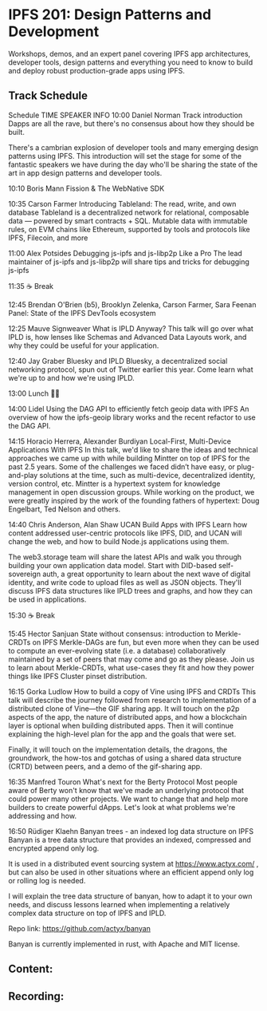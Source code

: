 
# IPFS 201: Design Patterns and Development
Workshops, demos, and an expert panel covering IPFS app architectures, developer tools, design patterns and everything you need to know to build and deploy robust production-grade apps using IPFS.




## Track Schedule
Schedule
TIME	SPEAKER	INFO
10:00	Daniel Norman	Track introduction
Dapps are all the rave, but there's no consensus about how they should be built.

There's a cambrian explosion of developer tools and many emerging design patterns using IPFS. This introduction will set the stage for some of the fantastic speakers we have during the day who'll be sharing the state of the art in app design patterns and developer tools.


10:10	Boris Mann	Fission & The WebNative SDK

10:35	Carson Farmer	Introducing Tableland: The read, write, and own database
Tableland is a decentralized network for relational, composable data — powered by smart contracts + SQL. Mutable data with immutable rules, on EVM chains like Ethereum, supported by tools and protocols like IPFS, Filecoin, and more


11:00	Alex Potsides	Debugging js-ipfs and js-libp2p Like a Pro
The lead maintainer of js-ipfs and js-libp2p will share tips and tricks for debugging js-ipfs


11:35		☕️ Break

12:45	Brendan O'Brien (b5), Brooklyn Zelenka, Carson Farmer, Sara Feenan	Panel: State of the IPFS DevTools ecosystem

12:25	Mauve Signweaver	What is IPLD Anyway?
This talk will go over what IPLD is, how lenses like Schemas and Advanced Data Layouts work, and why they could be useful for your application.


12:40	Jay Graber	Bluesky and IPLD
Bluesky, a decentralized social networking protocol, spun out of Twitter earlier this year. Come learn what we're up to and how we're using IPLD.


13:00		Lunch 🍱🍔

14:00	Lidel	Using the DAG API to efficiently fetch geoip data with IPFS
An overview of how the ipfs-geoip library works and the recent refactor to use the DAG API.


14:15	Horacio Herrera, Alexander Burdiyan	Local-First, Multi-Device Applications With IPFS
In this talk, we'd like to share the ideas and technical approaches we came up with while building Mintter on top of IPFS for the past 2.5 years. Some of the challenges we faced didn’t have easy, or plug-and-play solutions at the time, such as multi-device, decentralized identity, version control, etc. Mintter is a hypertext system for knowledge management in open discussion groups. While working on the product, we were greatly inspired by the work of the founding fathers of hypertext: Doug Engelbart, Ted Nelson and others.


14:40	Chris Anderson, Alan Shaw	UCAN Build Apps with IPFS
Learn how content addressed user-centric protocols like IPFS, DID, and UCAN will change the web, and how to build Node.js applications using them.

The web3.storage team will share the latest APIs and walk you through building your own application data model. Start with DID-based self-sovereign auth, a great opportunity to learn about the next wave of digital identity, and write code to upload files as well as JSON objects. They'll discuss IPFS data structures like IPLD trees and graphs, and how they can be used in applications.


15:30		☕️ Break

15:45	Hector Sanjuan	State without consensus: introduction to Merkle-CRDTs on IPFS
Merkle-DAGs are fun, but even more when they can be used to compute an ever-evolving state (i.e. a database) collaboratively maintained by a set of peers that may come and go as they please. Join us to learn about Merkle-CRDTs, what use-cases they fit and how they power things like IPFS Cluster pinset distribution.


16:15	Gorka Ludlow	How to build a copy of Vine using IPFS and CRDTs
This talk will describe the journey followed from research to implementation of a distributed clone of Vine—the GIF sharing app. It will touch on the p2p aspects of the app, the nature of distributed apps, and how a blockchain layer is optional when building distributed apps. Then it will continue explaining the high-level plan for the app and the goals that were set.

Finally, it will touch on the implementation details, the dragons, the groundwork, the how-tos and gotchas of using a shared data structure (CRTD) between peers, and a demo of the gif-sharing app.


16:35	Manfred Touron	What's next for the Berty Protocol
Most people aware of Berty won't know that we've made an underlying protocol that could power many other projects. We want to change that and help more builders to create powerful dApps. Let's look at what problems we're addressing and how.


16:50	Rüdiger Klaehn	Banyan trees - an indexed log data structure on IPFS
Banyan is a tree data structure that provides an indexed, compressed and encrypted append only log.

It is used in a distributed event sourcing system at https://www.actyx.com/ , but can also be used in other situations where an efficient append only log or rolling log is needed.

I will explain the tree data structure of banyan, how to adapt it to your own needs, and discuss lessons learned when implementing a relatively complex data structure on top of IPFS and IPLD.

Repo link: https://github.com/actyx/banyan

Banyan is currently implemented in rust, with Apache and MIT license.
## Content:

## Recording:
